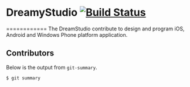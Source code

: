 # DreamyStudio [![Build Status](https://travis-ci.org/DreamyStudio/VersionControl.png?branch=master)](https://travis-ci.org/DreamyStudio/VersionControl) 

============
The DreamStudio contribute to design and program iOS, Android and Windows Phone platform application. 

## Contributors

Below is the output from `git-summary`.

```bash
$ git summary 
```

